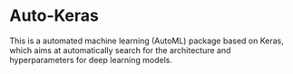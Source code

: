 # Auto-Keras
This is a automated machine learning (AutoML) package based on Keras, which aims at automatically search for the architecture and hyperparameters for deep learning models.

